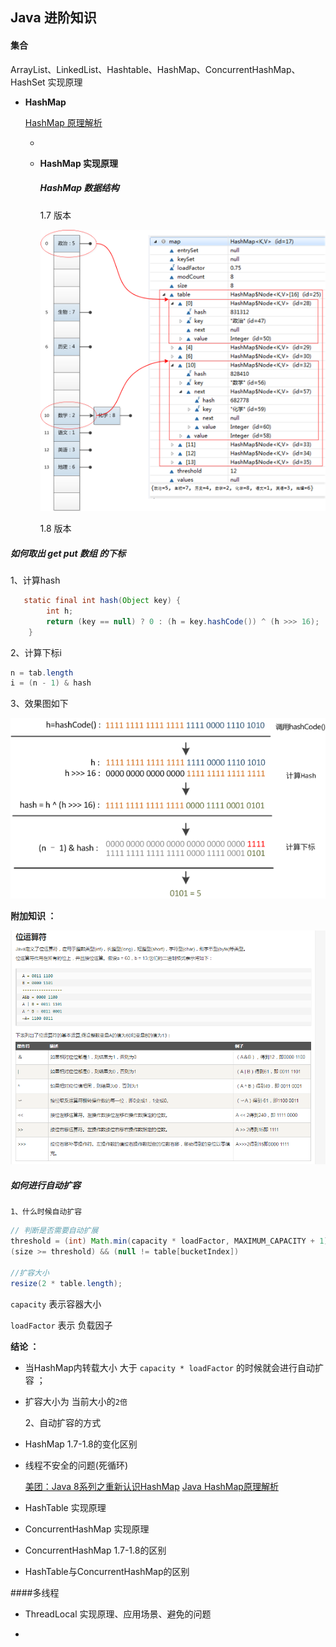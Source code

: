 ## Java 进阶知识 

#### 集合

ArrayList、LinkedList、Hashtable、HashMap、ConcurrentHashMap、HashSet 实现原理

- **HashMap**

  [HashMap 原理解析](JAVA_Advance_Notes/HashMap原理.md)



  - 

  - **HashMap  实现原理**

    ##### HashMap 数据结构

    1.7 版本 



    ![原理图](resources/hashMap/HashMap_数据结构存储原理图.png)



    1.8 版本



##### 如何取出 get put 数组 的下标

1、计算hash

```java
   static final int hash(Object key) {
        int h;
        return (key == null) ? 0 : (h = key.hashCode()) ^ (h >>> 16);
    }
```


2、计算下标i

```java
n = tab.length
i = (n - 1) & hash
```

3、效果图如下



![原理图](resources/hashMap/hashcode.png)

**附加知识 ：**



![原理图](resources/javaBase/Java_基础之位运算.png)





  ##### 如何进行自动扩容

  	1、什么时候自动扩容 

  ```java
  // 判断是否需要自动扩展
  threshold = (int) Math.min(capacity * loadFactor, MAXIMUM_CAPACITY + 1);
  (size >= threshold) && (null != table[bucketIndex])
      
  //扩容大小
  resize(2 * table.length);
  ```

  `capacity` 表示容器大小 

  `loadFactor` 表示 负载因子 



  **结论 ：**

  - 当HashMap内转载大小 大于  `capacity * loadFactor`  的时候就会进行自动扩容 ；

  - 扩容大小为 当前大小的`2倍` 


  	2、自动扩容的方式

  	













  - HashMap 1.7-1.8的变化区别 

  - 线程不安全的问题(死循环)

    [美团：Java 8系列之重新认识HashMap](https://tech.meituan.com/java_hashmap.html)
    [Java HashMap原理解析](https://yikun.github.io/2015/04/01/Java-HashMap%E5%B7%A5%E4%BD%9C%E5%8E%9F%E7%90%86%E5%8F%8A%E5%AE%9E%E7%8E%B0/)






- HashTable 实现原理 

- ConcurrentHashMap 实现原理  
- ConcurrentHashMap 1.7-1.8的区别

- HashTable与ConcurrentHashMap的区别






####多线程 

- ThreadLocal 实现原理、应用场景、避免的问题


- 



